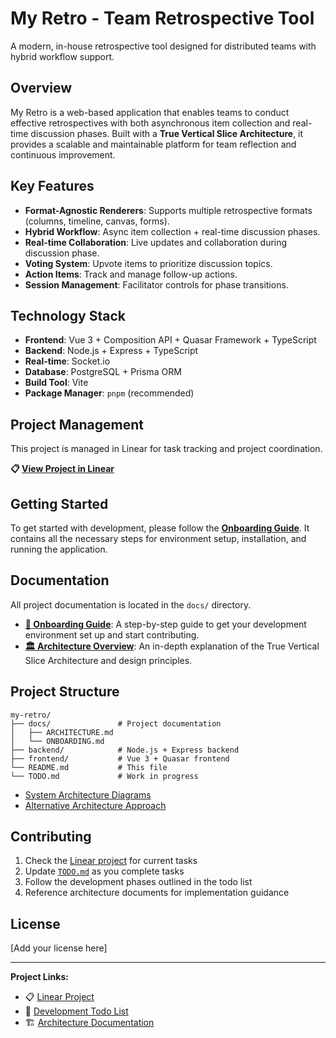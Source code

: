 # My Retro - Team Retrospective Tool

A modern, in-house retrospective tool designed for distributed teams with hybrid workflow support.

## Overview

My Retro is a web-based application that enables teams to conduct effective retrospectives with both asynchronous item collection and real-time discussion phases. Built with a **True Vertical Slice Architecture**, it provides a scalable and maintainable platform for team reflection and continuous improvement.

## Key Features

- **Format-Agnostic Renderers**: Supports multiple retrospective formats (columns, timeline, canvas, forms).
- **Hybrid Workflow**: Async item collection + real-time discussion phases.
- **Real-time Collaboration**: Live updates and collaboration during discussion phase.
- **Voting System**: Upvote items to prioritize discussion topics.
- **Action Items**: Track and manage follow-up actions.
- **Session Management**: Facilitator controls for phase transitions.

## Technology Stack

- **Frontend**: Vue 3 + Composition API + Quasar Framework + TypeScript
- **Backend**: Node.js + Express + TypeScript
- **Real-time**: Socket.io
- **Database**: PostgreSQL + Prisma ORM
- **Build Tool**: Vite
- **Package Manager**: `pnpm` (recommended)

## Project Management

This project is managed in Linear for task tracking and project coordination.

**📋 [View Project in Linear](https://linear.app/j-hernandez/project/my-retro-project-ded216c01eb1)**

## Getting Started

To get started with development, please follow the **[Onboarding Guide](./docs/ONBOARDING.md)**. It contains all the necessary steps for environment setup, installation, and running the application.

## Documentation

All project documentation is located in the `docs/` directory.

- **[🚀 Onboarding Guide](./docs/ONBOARDING.md)**: A step-by-step guide to get your development environment set up and start contributing.
- **[🏛️ Architecture Overview](./docs/ARCHITECTURE.md)**: An in-depth explanation of the True Vertical Slice Architecture and design principles.

## Project Structure

```text
my-retro/
├── docs/               # Project documentation
│   ├── ARCHITECTURE.md
│   └── ONBOARDING.md
├── backend/            # Node.js + Express backend
├── frontend/           # Vue 3 + Quasar frontend
└── README.md           # This file
└── TODO.md             # Work in progress
```

- [System Architecture Diagrams](./docs/system-architecture-diagram.md)
- [Alternative Architecture Approach](./docs/true-vertical-slice-architecture.md)

## Contributing

1. Check the [Linear project](https://linear.app/j-hernandez/project/my-retro-project-ded216c01eb1) for current tasks
2. Update [`TODO.md`](./TODO.md) as you complete tasks
3. Follow the development phases outlined in the todo list
4. Reference architecture documents for implementation guidance

## License

[Add your license here]

---

**Project Links:**
- 📋 [Linear Project](https://linear.app/j-hernandez/project/my-retro-project-ded216c01eb1)
- 📝 [Development Todo List](./TODO.md)
- 🏗️ [Architecture Documentation](./docs/retro-tool-architecture.md)